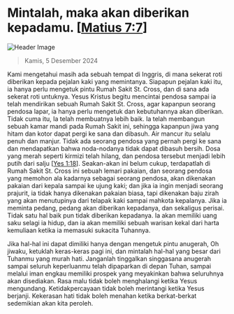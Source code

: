 
# Mintalah, maka akan diberikan kepadamu. [[Matius 7:7](http://alkitab.sabda.org/?Matius%207:7)]

![Header Image](https://alkitab.app/slice/sunrise.jpg)

> Kamis, 5 Desember 2024

Kami mengetahui masih ada sebuah tempat di Inggris, di mana sekerat roti diberikan kepada pejalan kaki yang memintanya. Siapapun pejalan kaki itu, ia hanya perlu mengetuk pintu Rumah Sakit St. Cross, dan di sana ada sekerat roti untuknya. Yesus Kristus begitu mencintai pendosa sampai ia telah mendirikan sebuah Rumah Sakit St. Cross, agar kapanpun seorang pendosa lapar, ia hanya perlu mengetuk dan kebutuhannya akan diberikan. Tidak cuma itu, Ia telah membuatnya lebih baik. Ia telah membangun sebuah kamar mandi pada Rumah Sakit ini, sehingga kapanpun jiwa yang hitam dan kotor dapat pergi ke sana dan dibasuh. Air mancur itu selalu penuh dan manjur. Tidak ada seorang pendosa yang pernah pergi ke sana dan mendapatkan bahwa noda-nodanya tidak dapat dibasuh bersih. Dosa yang merah seperti kirmizi telah hilang, dan pendosa tersebut menjadi lebih putih dari salju [[Yes 1:18](http://alkitab.sabda.org/?Yes%201:18)]. Seakan-akan ini belum cukup, terdapatlah di Rumah Sakit St. Cross ini sebuah lemari pakaian, dan seorang pendosa yang memohon ala kadarnya sebagai seorang pendosa, akan dikenakan pakaian dari kepala sampai ke ujung kaki; dan jika ia ingin menjadi seorang prajurit, ia tidak hanya dikenakan pakaian biasa, tapi dikenakan baju zirah yang akan menutupinya dari telapak kaki sampai mahkota kepalanya. Jika ia meminta pedang, pedang akan diberikan kepadanya, dan sekaligus perisai. Tidak satu hal baik pun tidak diberikan kepadanya. Ia akan memiliki uang saku selagi ia hidup, dan ia akan memiliki sebuah warisan kekal dari harta kemuliaan ketika ia memasuki sukacita Tuhannya.

Jika hal-hal ini dapat dimiliki hanya dengan mengetuk pintu anugerah, Oh jiwaku, ketuklah keras-keras pagi ini, dan mintalah hal-hal yang besar dari Tuhanmu yang murah hati. Janganlah tinggalkan singgasana anugerah sampai seluruh keperluanmu telah dipaparkan di depan Tuhan, sampai melalui iman engkau memiliki prospek yang meyakinkan bahwa seluruhnya akan disediakan. Rasa malu tidak boleh menghalangi ketika Yesus mengundang. Ketidakpercayaan tidak boleh merintangi ketika Yesus berjanji. Kekerasan hati tidak boleh menahan ketika berkat-berkat sedemikian akan kita peroleh.
    